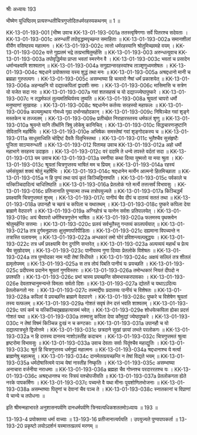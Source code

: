 श्रीः
अध्यायः 193

भीष्मेण युधिष्ठिरम् प्रत्यरुन्धतीचित्रगुप्तोदितधर्मरहस्यकथनम् ॥ 1 ॥

KK-13-01-193-001	[भीष्म उवाच 
KK-13-01-193-001a	ततस्त्वृषिगणाः सर्वे पितरश्च सदेवताः ।
KK-13-01-193-001c	अरुन्धतीं तपोवृद्धामपृच्छन्त समाहिताः ॥
KK-13-01-193-002a	समानशीलां वीर्येण वसिष्ठस्य महात्मनः ।
KK-13-01-193-002c	त्वत्तो धर्मरहस्यानि श्रोतुमिच्छामहे वयम् ।
KK-13-01-193-002e	यत्ते गुह्यतमं भद्रे तत्प्रभाषितुमर्हसि ॥
KK-13-01-193-003	अरुन्धत्युवाच 
KK-13-01-193-003a	तपोवृद्धिर्मया प्राप्ता भवतां स्मरणेन वै ।
KK-13-01-193-003c	भवतां च प्रसादेन धर्मान्वक्ष्यामि शाश्वतान् ॥
KK-13-01-193-004a	सगुह्यान्सरहस्यांश्च ताञ्शृणुध्वमशेषतः ।
KK-13-01-193-004c	श्रद्दधाने प्रयोक्तव्या यस्य शुद्धं तथा मनः ॥
KK-13-01-193-005a	अश्रद्दधानो मानी च ब्रह्महा गुरुतल्पगः ।
KK-13-01-193-005c	असम्भाष्या हि चत्वारो नैषां धर्मं प्रकाशयेत् ॥
KK-13-01-193-006a	अहन्यहनि यो दद्यात्कपिलां द्वादशीः समाः ।
KK-13-01-193-006c	मासिमासि च सत्रेण यो यजेत सदा नरः ॥
KK-13-01-193-007a	गवां शतसहस्रं च यो दद्याज्ज्येष्ठपुष्करे ।
KK-13-01-193-007c	न तद्धर्मफलं तुल्यमतिथिर्यस्य तुष्यति ॥
KK-13-01-193-008a	श्रूयतां चापरो धर्मो मनुष्याणां सुखावहः ।
KK-13-01-193-008c	श्रद्दधानेन कर्तव्यः सरहस्यो महाफलः ॥
KK-13-01-193-009a	कल्यमुत्थाय गोमध्ये गृह्य दर्भान्सहोदकान् ।
KK-13-01-193-009c	निषिञ्चेत गवां शृङ्गे मस्तकेन च तज्जलम् ।
KK-13-01-193-009e	प्रतीच्छेत निराहारस्तस्य धर्मफलं शृणु ॥
KK-13-01-193-010a	श्रूयन्ते यानि तीर्थानि त्रिषु लोकेषु कानिचित् ।
KK-13-01-193-010c	सिद्धचारणजुष्टानि सेवितानि महर्षिभिः ।
KK-13-01-193-010e	अभिषेकः समस्तेषां गवां शृङ्गोदकस्य च ॥
KK-13-01-193-011a	साधुसाध्विति चोद्दिष्टं दैवतैः पितृभिस्तथा ।
KK-13-01-193-011c	भूतैश्चैव सुसंहृष्टैः पूजिता साऽप्यरुन्धती ॥
KK-13-01-193-012	पितामह उवाच 
KK-13-01-193-012a	अहो धर्मो महाभागे सरहस्य उदाहृतः ।
KK-13-01-193-012c	वरं ददामि ते धन्ये तपस्ते वर्दतां सदा ॥
KK-13-01-193-013	यम उवाच 
KK-13-01-193-013a	रमणीया कथा दिव्या युष्मत्तो या मया श्रुता ।
KK-13-01-193-013c	श्रूयतां चित्रगुप्तस्य भाषितं मम च प्रियम् ॥
KK-13-01-193-014a	रहस्यं धर्मसंयुक्तं शक्यं श्रोतुं महर्षिभिः ।
KK-13-01-193-014c	श्रद्दधानेन मर्त्येन आत्मनो हितमिच्छाता ॥
KK-13-01-193-015a	न हि पुण्यं तथा पापं कृतं किञ्चिद्विनश्यति ।
KK-13-01-193-015c	पर्वकाले च यत्किञ्चिदादित्यं चाधितिष्ठति ॥
KK-13-01-193-016a	प्रेतलोकं गते मर्त्ये तत्तत्सर्वं विभावसुः ।
KK-13-01-193-016c	प्रतिजानाति पुण्यात्मा तच्च तत्रोपयुज्यते ॥
KK-13-01-193-017a	किञ्चिद्धर्मं प्रवक्ष्यामि चित्रगुप्तमतं शुभम् ।
KK-13-01-193-017c	पानीयं चैव दीपं च दातव्यं सततं तथा ॥
KK-13-01-193-018a	उपानहौ च च्छत्रं च कपिला च यथातथम् ।
KK-13-01-193-018c	पुष्करे कपिला देया ब्राह्मणे वेदपारगे ॥
KK-13-01-193-019a	अग्निहोत्रं च यत्नेन सर्वशः प्रतिपालयेत् ।
KK-13-01-193-019c	अयं चैवापरो धर्मश्चित्रगुप्तेन भाषितः ॥
KK-13-01-193-020a	फलमस्य पृथक्त्वेन श्रोतुमर्हन्ति सत्तमाः ।
KK-13-01-193-020c	प्रलयं सर्वभूतैस्तु गन्तव्यं कालपर्ययात् ॥
KK-13-01-193-021a	तत्र दुर्गमनुप्राप्ताः क्षुत्तृष्णापरिपीडिताः ।
KK-13-01-193-021c	दह्यमाना विपच्यन्ते न तत्रास्ति पलायनम् ॥
KK-13-01-193-022a	अन्धकारं तमो घोरं प्रविशन्त्यल्पबुद्धयः ।
KK-13-01-193-022c	तत्र धर्मं प्रवक्ष्यामि येन दुर्गाणि सन्तरेत् ॥
KK-13-01-193-023a	अल्पव्ययं महार्थं च प्रेत्य चैव सुखोदयम् ।
KK-13-01-193-023c	पानीयस्य गुणा दिव्याः प्रेतलोके विशेषतः ॥
KK-13-01-193-024a	तत्र पुण्योदका नाम नदी तेषां विधीयते ।
KK-13-01-193-024c	अक्षयं सलिलं तत्र शीतलं ह्यमृतोपमम् ॥
KK-13-01-193-025a	स तत्र तोयं पिबति पानीयं यः प्रयच्छति ।
KK-13-01-193-025c	प्रदीपस्य प्रदानेन श्रूयतां गुणविस्तरः ॥
KK-13-01-193-026a	तमोन्धकारं नियतं दीपदो न प्रपश्यति ।
KK-13-01-193-026c	प्रभां चास्य प्रयच्छन्ति सोमभास्करपावकाः ।
KK-13-01-193-026e	देवताश्चानुमन्यन्ते विमलाः सर्वतो दिशः ॥
KK-13-01-193-027a	द्योततें च यथाऽऽदित्यः प्रेतलोकगतो नरः ।
KK-13-01-193-027c	तस्माद्दीपः प्रदातव्यः पानीयं च विशेषतः ॥
KK-13-01-193-028a	कपिलां ये प्रयच्छन्ति ब्राह्मणे वेदपारगे ।
KK-13-01-193-028c	पुष्करे च विशेषेण श्रूयतां तस्य यत्फलम् ॥
KK-13-01-193-029a	गोशतं सवृषं तेन दत्तं भवति शाश्वतम् ।
KK-13-01-193-029c	पापं कर्म च यत्किञ्चिद्ब्रह्महत्यासमं भवेत् ।
KK-13-01-193-029e	शोधयेत्कपिला ह्येका प्रदत्तं गोशतं यथा ॥
KK-13-01-193-030a	तस्मात्तु कपिला देया कौमुद्यां ज्येष्ठपुष्करे ।
KK-13-01-193-030c	न तेषां विषमं किञ्चिन्न दुःखं न च कण्टकाः ॥
KK-13-01-193-031a	उपानहौ च यो दद्यात्पात्रभूते द्विजोत्तमे ।
KK-13-01-193-031c	छत्रदाने सुखां छायां लभते परलोकगः ॥
KK-13-01-193-032a	न हि दत्तस्य दानस्य नाशोऽस्तीह कदाचन ।
KK-13-01-193-032c	चित्रगुप्तमतं श्रुत्वा हृष्टरोमा विभावसुः ॥
KK-13-01-193-033a	उवाच देवताः सर्वाः पितॄंश्चैव महाद्युतिः ।
KK-13-01-193-033c	श्रुतं हि चित्रगुप्तस्य धर्मगुह्यं महात्मनः ॥
KK-13-01-193-034a	श्रद्दधानाश्च ये मर्त्या ब्राह्मणेषु महात्मसु ।
KK-13-01-193-034c	दानमेतत्प्रयच्छन्ति न तेषां विद्यते भयम् ॥
KK-13-01-193-035a	धर्मदोषास्त्विमे पञ्च येषां नास्तीह निष्कृतिः ।
KK-13-01-193-035c	असम्भाष्या अनाचारा वर्जनीया नराधमाः ॥
KK-13-01-193-036a	ब्रह्महा चैव गोघ्नश्च परदाररतश्च यः ।
KK-13-01-193-036c	अश्रद्दधानश्च नरः स्त्रियं यश्चोपजीवति ॥
KK-13-01-193-037a	प्रेतलोकगता ह्येते नरके पापकर्मिणः ।
KK-13-01-193-037c	पच्यन्ते वै यथा मीनाः पूयशोणितभोजनाः ॥
KK-13-01-193-038a	असम्भाष्याः पितॄणां च देवानां चैव पञ्च ते ।
KK-13-01-193-038c	स्नातकानां च विप्राणां ये चान्ये च तपोधनाः ॥ 

इति श्रीमन्महाभारते अनुशासनपर्वणि दानधर्मपर्वणि त्रिनवत्यधिकशततमोऽध्यायः ॥ 193 ॥

13-193-4 प्रयोक्तव्या धर्मा वाच्याः ॥ 13-193-16 प्रतीजानात्यर्पयति । उपयुज्यते पुण्यपापकर्ता ॥ 13-193-20 प्रकृष्टो लयोऽदर्शनं यस्मात्तत्प्रलयं मरणम् ॥
